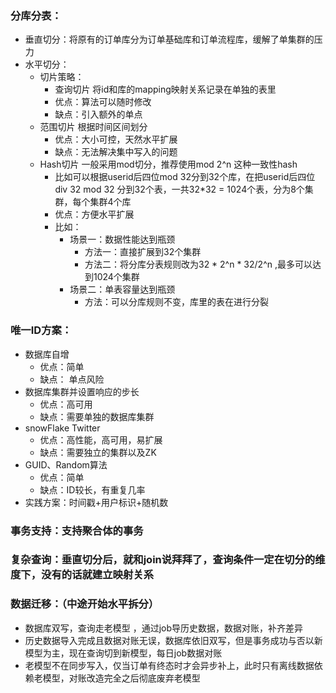 ### 分库分表：
- 垂直切分：将原有的订单库分为订单基础库和订单流程库，缓解了单集群的压力
- 水平切分：
  - 切片策略：
    - 查询切片 将id和库的mapping映射关系记录在单独的表里
    - 优点：算法可以随时修改
    - 缺点：引入额外的单点
  - 范围切片 根据时间区间划分
    - 优点：大小可控，天然水平扩展
    - 缺点：无法解决集中写入的问题
  - Hash切片 一般采用mod切分，推荐使用mod 2^n 这种一致性hash
    - 比如可以根据userid后四位mod 32分到32个库，在把userid后四位div 32 mod 32 分到32个表，一共32*32 = 1024个表，分为8个集群，每个集群4个库
    - 优点：方便水平扩展
    - 比如：
      - 场景一：数据性能达到瓶颈
        - 方法一：直接扩展到32个集群
        - 方法二：将分库分表规则改为32 * 2^n * 32/2^n ,最多可以达到1024个集群
      - 场景二：单表容量达到瓶颈
        - 方法：可以分库规则不变，库里的表在进行分裂
### 唯一ID方案：
- 数据库自增
  - 优点：简单 
  - 缺点： 单点风险
- 数据库集群并设置响应的步长
  - 优点：高可用
  - 缺点：需要单独的数据库集群
- snowFlake Twitter
  - 优点：高性能，高可用，易扩展
  - 缺点：需要独立的集群以及ZK
- GUID、Random算法
  - 优点：简单
  - 缺点：ID较长，有重复几率
- 实践方案：时间戳+用户标识+随机数
### 事务支持：支持聚合体的事务
### 复杂查询：垂直切分后，就和join说拜拜了，查询条件一定在切分的维度下，没有的话就建立映射关系
### 数据迁移：（中途开始水平拆分）
- 数据库双写，查询走老模型 ，通过job导历史数据，数据对账，补齐差异
- 历史数据导入完成且数据对账无误，数据库依旧双写，但是事务成功与否以新模型为主，现在查询切到新模型，每日job数据对账
- 老模型不在同步写入，仅当订单有终态时才会异步补上，此时只有离线数据依赖老模型，对账改造完全之后彻底废弃老模型

